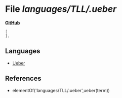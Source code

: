 # File _languages/TLL/.ueber_
**[GitHub](https://github.com/softlang/yas/blob/master/languages/TLL/.ueber)**
```
[
].

```

## Languages
* [Ueber](../languages/Ueber.md)

## References
* elementOf('languages/TLL/.ueber',ueber(term))
